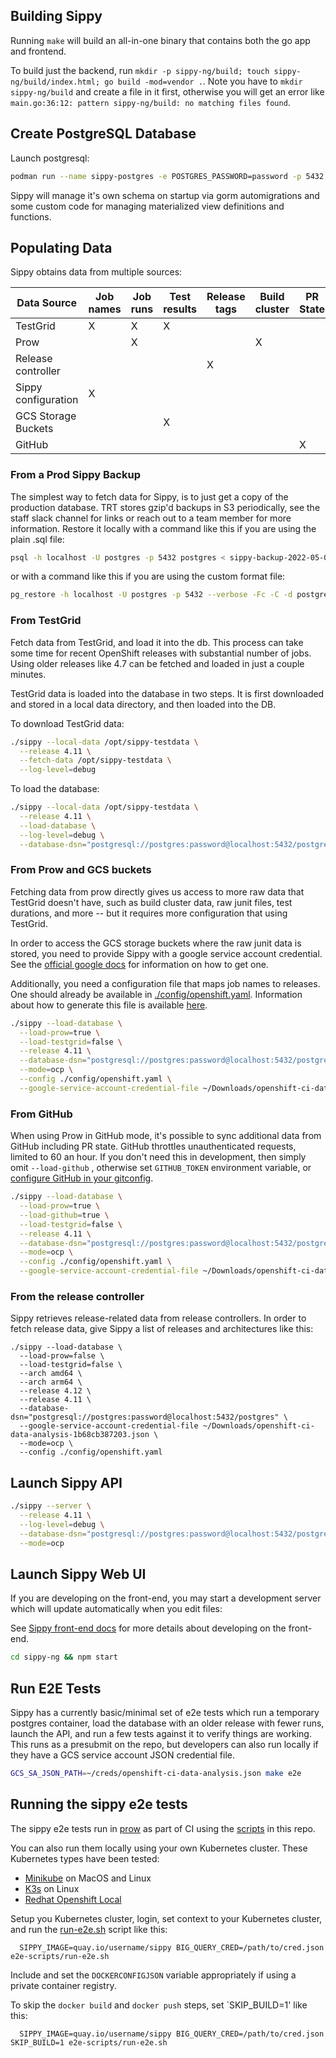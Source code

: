 ## Building Sippy

Running `make` will build an all-in-one binary that contains both the go app and frontend.

To build just the backend, run `mkdir -p sippy-ng/build; touch sippy-ng/build/index.html; go build -mod=vendor .`.
Note you have to `mkdir sippy-ng/build` and create a file in it first, otherwise you will get an error like
`main.go:36:12: pattern sippy-ng/build: no matching files found`.

## Create PostgreSQL Database

Launch postgresql:

```bash
podman run --name sippy-postgres -e POSTGRES_PASSWORD=password -p 5432:5432 -d quay.io/enterprisedb/postgresql
```

Sippy will manage it's own schema on startup via gorm automigrations and some custom code for managing materialized view
definitions and functions.

## Populating Data

Sippy obtains data from multiple sources:

| Data Source         | Job names | Job runs | Test results | Release tags | Build cluster | PR State |
|---------------------|-----------|----------|--------------|--------------|---------------|----------|
| TestGrid            | X         | X        | X            |              |               |          |
| Prow                |           | X        |              |              | X             |          |
| Release controller  |           |          |              | X            |               |          |
| Sippy configuration | X         |          |              |              |               |          |
| GCS Storage Buckets |           |          | X            |              |               |          |
| GitHub              |           |          |              |              |               | X        |

### From a Prod Sippy Backup

The simplest way to fetch data for Sippy, is to just get a copy of the production database. TRT stores gzip'd backups in S3 periodically, see the staff slack channel for links or reach out to a team member for more information. Restore it locally with a command like this if you are using the plain .sql file:

```bash
psql -h localhost -U postgres -p 5432 postgres < sippy-backup-2022-05-02.sql
```

or with a command like this if you are using the custom format file:

```bash
pg_restore -h localhost -U postgres -p 5432 --verbose -Fc -C -d postgres ./sippy-backup-2022-10-20.dump
```

### From TestGrid

Fetch data from TestGrid, and load it into the db. This process can take some time for recent OpenShift releases with
substantial number of jobs. Using older releases like 4.7 can be fetched and loaded in just a couple minutes.

TestGrid data is loaded into the database in two steps. It is first downloaded and stored in a local data directory, and
then loaded into the DB.

To download TestGrid data:

```bash
./sippy --local-data /opt/sippy-testdata \
  --release 4.11 \
  --fetch-data /opt/sippy-testdata \
  --log-level=debug
```

To load the database:

```bash
./sippy --local-data /opt/sippy-testdata \
  --release 4.11 \
  --load-database \
  --log-level=debug \
  --database-dsn="postgresql://postgres:password@localhost:5432/postgres" \
````

### From Prow and GCS buckets

Fetching data from prow directly gives us access to more raw data that TestGrid doesn't have, such as build cluster
data, raw junit files, test durations, and more -- but it requires more configuration that using TestGrid.

In order to access the GCS storage buckets where the raw junit data is stored, you need to provide Sippy with a google
service account credential. See the [official google docs](https://cloud.google.com/iam/docs/service-accounts) for
information on how to get one.

Additionally, you need a configuration file that maps job names to releases. One should already be available in
[./config/openshift.yaml](config/openshift.yaml). Information about how to generate this file is
available [here](config/README.md).

```bash
./sippy --load-database \
  --load-prow=true \
  --load-testgrid=false \
  --release 4.11 \
  --database-dsn="postgresql://postgres:password@localhost:5432/postgres" \
  --mode=ocp \
  --config ./config/openshift.yaml \
  --google-service-account-credential-file ~/Downloads/openshift-ci-data-analysis-1b68cb387203.json
```

### From GitHub

When using Prow in GitHub mode, it's possible to sync additional data from GitHub including PR state. GitHub throttles
unauthenticated requests, limited to 60 an hour. If you don't need this in development, then simply omit `--load-github`
, otherwise set `GITHUB_TOKEN` environment variable,
or [configure GitHub in your gitconfig](https://stackoverflow.com/questions/8505335/hiding-github-token-in-gitconfig).

```bash
./sippy --load-database \
  --load-prow=true \
  --load-github=true \
  --load-testgrid=false \
  --release 4.11 \
  --database-dsn="postgresql://postgres:password@localhost:5432/postgres" \
  --mode=ocp \
  --config ./config/openshift.yaml \
  --google-service-account-credential-file ~/Downloads/openshift-ci-data-analysis-1b68cb387203.json
```

### From the release controller

Sippy retrieves release-related data from release controllers. In order to fetch release data, give Sippy a list of
releases and architectures like this:

```
./sippy --load-database \
  --load-prow=false \
  --load-testgrid=false \
  --arch amd64 \
  --arch arm64 \
  --release 4.12 \
  --release 4.11 \
  --database-dsn="postgresql://postgres:password@localhost:5432/postgres" \
  --google-service-account-credential-file ~/Downloads/openshift-ci-data-analysis-1b68cb387203.json \
  --mode=ocp \
  --config ./config/openshift.yaml
```

## Launch Sippy API

```bash
./sippy --server \
  --release 4.11 \
  --log-level=debug \
  --database-dsn="postgresql://postgres:password@localhost:5432/postgres" \
  --mode=ocp
````

## Launch Sippy Web UI

If you are developing on the front-end, you may start a development server which will update automatically when you edit
files:

See [Sippy front-end docs](sippy-ng/README.md]) for more details about developing on the front-end.

```bash
cd sippy-ng && npm start
```

## Run E2E Tests

Sippy has a currently basic/minimal set of e2e tests which run a temporary postgres container, load the database with an
older release with fewer runs, launch the API, and run a few tests against it to verify things are working.
This runs as a presubmit on the repo, but developers can also run locally if they have a GCS service account JSON credential file.

```bash
GCS_SA_JSON_PATH=~/creds/openshift-ci-data-analysis.json make e2e
```

## Running the sippy e2e tests

The sippy e2e tests run in
[prow](https://prow.ci.openshift.org/job-history/gs/origin-ci-test/pr-logs/directory/pull-ci-openshift-sippy-master-e2e)
as part of CI using the [scripts](e2e-scripts) in this repo.

You can also run them locally using your own Kubernetes cluster.  These Kubernetes types have been tested:

* [Minikube](https://minikube.sigs.k8s.io/docs/) on MacOS and Linux
* [K3s](https://k3s.io/) on Linux
* [Redhat Openshift Local](https://developers.redhat.com/products/openshift-local/overview)

Setup you Kubernetes cluster, login, set context to your Kubernetes cluster, and run the
[run-e2e.sh](e2e-scripts/run-e2e.sh) script like this:

```
  SIPPY_IMAGE=quay.io/username/sippy BIG_QUERY_CRED=/path/to/cred.json e2e-scripts/run-e2e.sh
```

Include and set the `DOCKERCONFIGJSON` variable appropriately if using a private container registry.

To skip the `docker build` and `docker push` steps, set `SKIP_BUILD=1' like this:

```
  SIPPY_IMAGE=quay.io/username/sippy BIG_QUERY_CRED=/path/to/cred.json SKIP_BUILD=1 e2e-scripts/run-e2e.sh
```